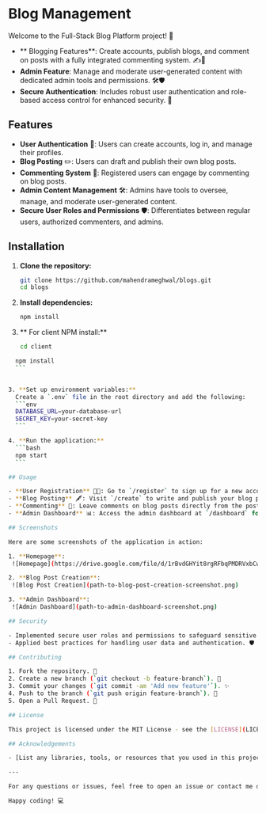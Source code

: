 # Blog Management

Welcome to the Full-Stack Blog Platform project! 🌟 

- ** Blogging Features**: Create accounts, publish blogs, and comment on posts with a fully integrated commenting system. ✍️💬
- **Admin Feature**: Manage and moderate user-generated content with dedicated admin tools and permissions. 🛠️🛡️
- **Secure Authentication**: Includes robust user authentication and role-based access control for enhanced security. 🔐



## Features

- **User Authentication** 🔑: Users can create accounts, log in, and manage their profiles.
- **Blog Posting** ✏️: Users can draft and publish their own blog posts.
- **Commenting System** 💬: Registered users can engage by commenting on blog posts.
- **Admin Content Management** 🛠️: Admins have tools to oversee, manage, and moderate user-generated content.
- **Secure User Roles and Permissions** 🛡️: Differentiates between regular users, authorized commenters, and admins.



## Installation

1. **Clone the repository:**
    ```bash
    git clone https://github.com/mahendrameghwal/blogs.git
    cd blogs
    ```

2. **Install dependencies:**
    ```bash
    npm install
    ```
2. ** For client NPM install:**
      ```bash
    cd client 
    ```
  ```bash
    npm install 
    ```
 

3. **Set up environment variables:**
    Create a `.env` file in the root directory and add the following:
    ```env
    DATABASE_URL=your-database-url
    SECRET_KEY=your-secret-key
    ```

4. **Run the application:**
    ```bash
    npm start
    ```

## Usage

- **User Registration** 🧑‍💻: Go to `/register` to sign up for a new account.
- **Blog Posting** 🖋️: Visit `/create` to write and publish your blog posts.
- **Commenting** 💭: Leave comments on blog posts directly from the post page.
- **Admin Dashboard** 📊: Access the admin dashboard at `/dashboard` for content management and moderation.

## Screenshots

Here are some screenshots of the application in action:

1. **Homepage**:
   ![Homepage](https://drive.google.com/file/d/1rBvdGHYit8rgRFbqPMDRVxbCwnJiMFNn/preview)

2. **Blog Post Creation**:
   ![Blog Post Creation](path-to-blog-post-creation-screenshot.png)

3. **Admin Dashboard**:
   ![Admin Dashboard](path-to-admin-dashboard-screenshot.png)

## Security

- Implemented secure user roles and permissions to safeguard sensitive areas of the application. 🔒
- Applied best practices for handling user data and authentication. 🛡️

## Contributing

1. Fork the repository. 🍴
2. Create a new branch (`git checkout -b feature-branch`). 🌿
3. Commit your changes (`git commit -am 'Add new feature'`). ✨
4. Push to the branch (`git push origin feature-branch`). 🚀
5. Open a Pull Request. 🔄

## License

This project is licensed under the MIT License - see the [LICENSE](LICENSE) file for details. 📜

## Acknowledgements

- [List any libraries, tools, or resources that you used in this project.] 🙏

---

For any questions or issues, feel free to open an issue or contact me directly. 📬

Happy coding! 💻

